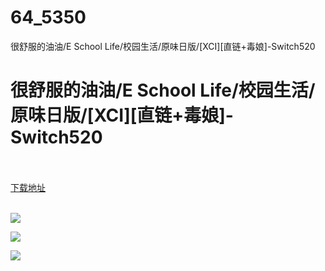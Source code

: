 # 64_5350
很舒服的油油/E School Life/校园生活/原味日版/[XCI][直链+毒娘]-Switch520
# 很舒服的油油/E School Life/校园生活/原味日版/[XCI][直链+毒娘]-Switch520
 <br/></br>
[下载地址](https://www.switch520.cc/article/5350 "下载地址")
<br/></br>

<p><span><strong><img src="http://iswitchtupian.ga/upload/art_editor/20200802-1/78bb1f82a873e73f6fa30a16a458fa08.jpg"></strong></span></p>
<p><span><strong><img src="http://iswitchtupian.ga/upload/art_editor/20200802-1/3b90c51e789978c9a43a2817cbd1b256.jpg"></strong></span></p>
<p><span><strong><img src="http://iswitchtupian.ga/upload/art_editor/20200802-1/db8a7d4777b0c71c77e07fe6006b4d2c.jpg"></strong></span></p>
<p></p>
